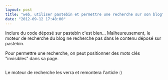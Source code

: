 ```yaml
---
layout: post
title: "web, utiliser pastebin et permettre une recherche sur son blog"
date: "2012-09-12 17:48:00"
---
```

Inclure du code déposé sur pastebin c'est bien... Malheureusement, le moteur de recherche du blog ne recherche pas dans le contenu déposé sur pastebin.

Pour permettre une recherche, on peut positionner des mots clés "invisibles" dans sa page.

<script src="http://pastebin.com/embed_js.php?i=x8gRJD3U"></script> <div style="overflow:hidden; height:0;">pastebin, mot clé, search engine, moteur de recherche</div>
Le moteur de recherche les verra et remontera l'article :)
